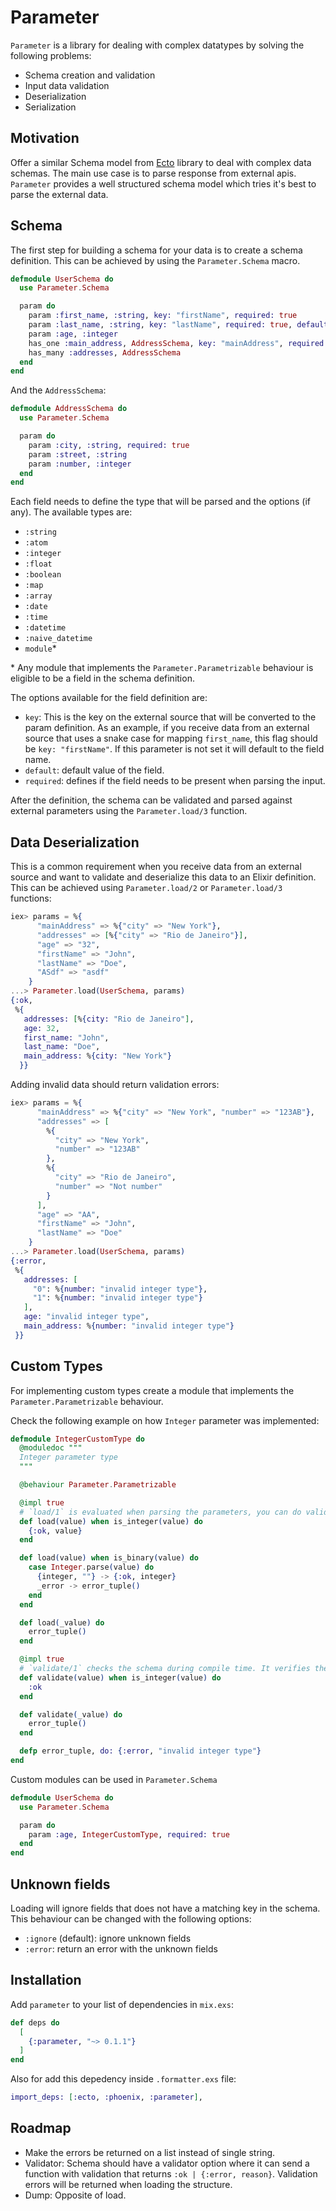 # Parameter
<!-- MDOC !-->
`Parameter` is a library for dealing with complex datatypes by solving the following problems:
  - Schema creation and validation
  - Input data validation
  - Deserialization
  - Serialization

## Motivation

Offer a similar Schema model from [Ecto](https://github.com/elixir-ecto/ecto) library to deal with complex data schemas. The main use case is to parse response from external apis. `Parameter` provides a well structured schema model which tries it's best to parse the external data.

## Schema

The first step for building a schema for your data is to create a schema definition.
This can be achieved by using the `Parameter.Schema` macro.

```elixir
defmodule UserSchema do
  use Parameter.Schema

  param do
    param :first_name, :string, key: "firstName", required: true
    param :last_name, :string, key: "lastName", required: true, default: ""
    param :age, :integer
    has_one :main_address, AddressSchema, key: "mainAddress", required: true
    has_many :addresses, AddressSchema
  end
end
```

And the `AddressSchema`:

```elixir
defmodule AddressSchema do
  use Parameter.Schema

  param do
    param :city, :string, required: true
    param :street, :string
    param :number, :integer
  end
end
```

Each field needs to define the type that will be parsed and the options (if any). The available types are:

- `:string`
- `:atom`
- `:integer`
- `:float`
- `:boolean`
- `:map`
- `:array`
- `:date`
- `:time`
- `:datetime`
- `:naive_datetime`
- `module`*

\* Any module that implements the `Parameter.Parametrizable` behaviour is eligible to be a field in the schema definition.

The options available for the field definition are:
- `key`: This is the key on the external source that will be converted to the param definition.
As an example, if you receive data from an external source that uses a snake case for mapping `first_name`, this flag should be `key: "firstName"`.
If this parameter is not set it will default to the field name.
- `default`: default value of the field.
- `required`: defines if the field needs to be present when parsing the input.

After the definition, the schema can be validated and parsed against external parameters using the `Parameter.load/3` function.

## Data Deserialization

This is a common requirement when you receive data from an external source and want to
validate and deserialize this data to an Elixir definition. This can be achieved using `Parameter.load/2` or `Parameter.load/3` functions:

```elixir
iex> params = %{
      "mainAddress" => %{"city" => "New York"},
      "addresses" => [%{"city" => "Rio de Janeiro"}],
      "age" => "32",
      "firstName" => "John",
      "lastName" => "Doe",
      "ASdf" => "asdf"
    }
...> Parameter.load(UserSchema, params)
{:ok,
 %{
   addresses: [%{city: "Rio de Janeiro"],
   age: 32,
   first_name: "John",
   last_name: "Doe",
   main_address: %{city: "New York"}
  }}
```

Adding invalid data should return validation errors:

```elixir
iex> params = %{
      "mainAddress" => %{"city" => "New York", "number" => "123AB"},
      "addresses" => [
        %{
          "city" => "New York", 
          "number" => "123AB"
        }, 
        %{
          "city" => "Rio de Janeiro", 
          "number" => "Not number"
        }
      ],
      "age" => "AA",
      "firstName" => "John",
      "lastName" => "Doe"
    }
...> Parameter.load(UserSchema, params)
{:error,
 %{
   addresses: [
     "0": %{number: "invalid integer type"},
     "1": %{number: "invalid integer type"}
   ],
   age: "invalid integer type",
   main_address: %{number: "invalid integer type"}
 }}
```

## Custom Types

For implementing custom types create a module that implements the  `Parameter.Parametrizable` behaviour.

Check the following example on how `Integer` parameter was implemented:

```elixir
defmodule IntegerCustomType do
  @moduledoc """
  Integer parameter type
  """

  @behaviour Parameter.Parametrizable

  @impl true
  # `load/1` is evaluated when parsing the parameters, you can do validations here and transform the data
  def load(value) when is_integer(value) do
    {:ok, value}
  end

  def load(value) when is_binary(value) do
    case Integer.parse(value) do
      {integer, ""} -> {:ok, integer}
      _error -> error_tuple()
    end
  end

  def load(_value) do
    error_tuple()
  end

  @impl true
  # `validate/1` checks the schema during compile time. It verifies the default value if it's passed to the schema validating its type
  def validate(value) when is_integer(value) do
    :ok
  end

  def validate(_value) do
    error_tuple()
  end

  defp error_tuple, do: {:error, "invalid integer type"}
end
```

Custom modules can be used in `Parameter.Schema`

```elixir
defmodule UserSchema do
  use Parameter.Schema

  param do
    param :age, IntegerCustomType, required: true
  end
end
```

## Unknown fields
Loading will ignore fields that does not have a matching key in the schema.
This behaviour can be changed with the following options:

- `:ignore` (default): ignore unknown fields 
- `:error`: return an error with the unknown fields

## Installation


Add `parameter` to your list of dependencies in `mix.exs`:

```elixir
def deps do
  [
    {:parameter, "~> 0.1.1"}
  ]
end
```

Also for add this depedency inside `.formatter.exs` file:

```elixir
import_deps: [:ecto, :phoenix, :parameter],
```

## Roadmap
- Make the errors be returned on a list instead of single string.
- Validator: Schema should have a validator option where it can send a function with validation that returns `:ok | {:error, reason}`. Validation errors will be returned when loading the structure.
- Dump: Opposite of load.